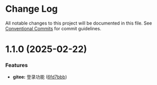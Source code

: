 # Change Log

All notable changes to this project will be documented in this file.
See [Conventional Commits](https://conventionalcommits.org) for commit guidelines.

# 1.1.0 (2025-02-22)

### Features

- **gitee:** 登录功能 ([6fd7bbb](https://github.com/imtangx/esaylogin/commit/6fd7bbb293bf1d90593a87978630cef0bca9cb1d))
